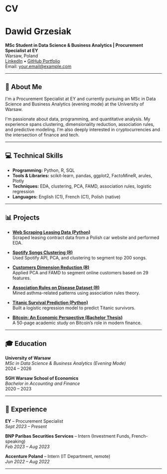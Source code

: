 # CV
# Dawid Grzesiak

**MSc Student in Data Science & Business Analytics | Procurement Specialist at EY**  
Warsaw, Poland  
[LinkedIn](https://www.linkedin.com/in/dawid-grzesiak/) • [GitHub Portfolio](https://dawid877.github.io/portfolio/)  
Email: your.email@example.com

---

## 🧠 About Me

I'm a Procurement Specialist at EY and currently pursuing an MSc in Data Science and Business Analytics (evening mode) at the University of Warsaw.

I'm passionate about data, programming, and quantitative analysis. My experience spans clustering, dimensionality reduction, association rules, and predictive modeling. I'm also deeply interested in cryptocurrencies and the intersection of finance and tech.

---

## 💻 Technical Skills

- **Programming:** Python, R, SQL  
- **Tools & Libraries:** scikit-learn, pandas, ggplot2, FactoMineR, arules, Plotly  
- **Techniques:** EDA, clustering, PCA, FAMD, association rules, logistic regression  
- **Languages:** English (C1), French (C1), Polish (native)

---

## 📊 Projects

- **[Web Scraping Leasing Data (Python)](https://github.com/PlatanowaAmbasssador/Web_Scrapping_Project)**  
  Scraped leasing contract data from a Polish car website and performed EDA.

- **[Spotify Songs Clustering (R)](https://github.com/dawid877/Spotify_Songs_Clustering)**  
  Used Spotify API, PCA, and clustering to segment top 200 songs.

- **[Customers Dimension Reduction (R)](https://github.com/dawid877/customers_dimension_reduction)**  
  Applied PCA and FAMD to segment online customers based on 29 features.

- **[Association Rules on Disease Dataset (R)](https://github.com/dawid877/disease_association_rules)**  
  Mined asthma-related patterns using association rules theory.

- **[Titanic Survival Prediction (Python)](https://github.com/dawid877/Titanic_Logistic_Regression)**  
  Built a logistic regression model to predict Titanic survivors.

- **[Bitcoin: An Economic Perspective (Bachelor Thesis)](https://github.com/dawid877/My_Bitcoin_Paper)**  
  A 50-page academic study on Bitcoin’s role in modern finance.

---

## 🎓 Education

**University of Warsaw**  
_MSc in Data Science & Business Analytics (Evening Mode)_  
2024 – 2026

**SGH Warsaw School of Economics**  
_Bachelor in Accounting and Finance_  
2020 – 2023

---

## 💼 Experience

**EY** – Procurement Specialist  
_Sept 2023 – Present_

**BNP Paribas Securities Services** – Intern (Investment Funds, French-speaking)  
_Feb 2023 – Aug 2023_

**Accenture Poland** – Intern (IT Department, remote)  
_Jun 2022 – Aug 2022_

---
